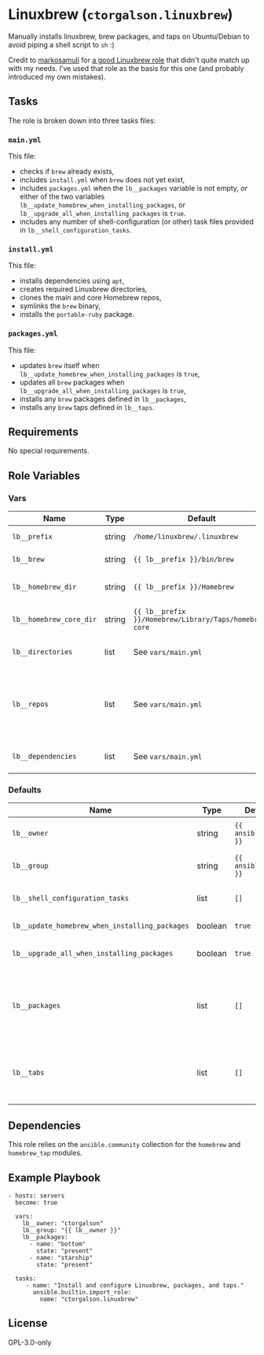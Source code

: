 # Linuxbrew (`ctorgalson.linuxbrew`)

Manually installs linuxbrew, brew packages, and taps on Ubuntu/Debian to avoid
piping a shell script to `sh` :)

Credit to [markosamuli](https://github.com/markosamuli) for [a good Linuxbrew
role](https://github.com/markosamuli/ansible-linuxbrew) that didn't quite match
up with my needs. I've used that role as the basis for this one (and probably
introduced my own mistakes).

## Tasks

The role is broken down into three tasks files:

### `main.yml`

This file:

  - checks if `brew` already exists,
  - includes `install.yml` when `brew` does not yet exist,
  - includes `packages.yml` when the `lb__packages` variable is not empty, _or_
    either of the two variables `lb__update_homebrew_when_installing_packages`,
    or `lb__upgrade_all_when_installing_packages` is `true`.
  - includes any number of shell-configuration (or other) task files provided
    in `lb__shell_configuration_tasks`.

### `install.yml`

This file:

  - installs dependencies using `apt`,
  - creates required Linuxbrew directories,
  - clones the main and core Homebrew repos,
  - symlinks the `brew` binary,
  - installs the `portable-ruby` package.

### `packages.yml`

This file:

  - updates `brew` itself when `lb__update_homebrew_when_installing_packages`
    is `true`,
  - updates all `brew` packages when `lb__upgrade_all_when_installing_packages`
    is `true`,
  - installs any `brew` packages defined in `lb__packages`,
  - installs any `brew` taps defined in `lb__taps`.

## Requirements

No special requirements.

## Role Variables

### Vars

| Name | Type | Default | Description |
|------|------|---------|-------------|
| `lb__prefix`            | string | `/home/linuxbrew/.linuxbrew`                           | Location for all `brew` related files. |
| `lb__brew`              | string | `{{ lb__prefix }}/bin/brew`                            | Path to the `brew` binary. |
| `lb__homebrew_dir`      | string | `{{ lb__prefix }}/Homebrew`                            | Path to the Homebrew repo directory. |
| `lb__homebrew_core_dir` | string | `{{ lb__prefix }}/Homebrew/Library/Taps/homebrew-core` | Path to the Homebrew core repo directory. |
| `lb__directories      ` | list   | See `vars/main.yml`                                    | List of directories to be created in `lb__prefix` dir. |
| `lb__repos`             | list   | See `vars/main.yml`                                    | List of repos to be cloned during install. Each item must have `repo`, `dest`, and `version` properties suitable for `ansible.builtin.git`. |
| `lb__dependencies`      | list   | See `vars/main.yml`                                    | List of apt packages required for `brew` install and use. |

### Defaults

| Name | Type | Default | Description |
|------|------|---------|-------------|
| `lb__owner`                                    | string  | `{{ ansible_user }}` | The name of the owner for the `{{ lb__prefix }}` directory and contents. |
| `lb__group`                                    | string  | `{{ ansible_user }}` | The name of the group for the `{{ lb__prefix }}` directory and contents. |
| `lb__shell_configuration_tasks`                | list    | `[]`                 | A list of paths to Ansible task include files to be run after the basic installation. |
| `lb__update_homebrew_when_installing_packages` | boolean | `true`               | Whether or not to update `brew` when installing new pacakges. |
| `lb__upgrade_all_when_installing_packages`     | boolean | `true`               | Whether or not to upgrade Linuxbrew package when installing new pacakges. |
| `lb__packages`                                 | list    | `[]`                 | A list of Linuxbrew packages to install. Each item must specify a `name` property, and can have optional `state`, `path`, and `install_options` properties suitable for `ansible.community.homebrew`. | 
| `lb__tabs`                                     | list    | `[]`                 | A list of Linuxbrew taps to install. Each item must specify a `name` property, and can have `state`, `path`, and `url` properties suitable for `ansible.community.homebrew_tap`. |

## Dependencies

This role relies on the `ansible.community` collection for the `homebrew` and
`homebrew_tap` modules.


## Example Playbook

    - hosts: servers
      become: true
      
      vars:
        lb__owner: "ctorgalson"
        lb__group: "{{ lb__owner }}"
        lb__packages:
          - name: "bottom"
            state: "present"
          - name: "starship"
            state: "present"

      tasks:
         - name: "Install and configure Linuxbrew, packages, and taps."
           ansible.builtin.import_role:
             name: "ctorgalson.linuxbrew"

## License

GPL-3.0-only
